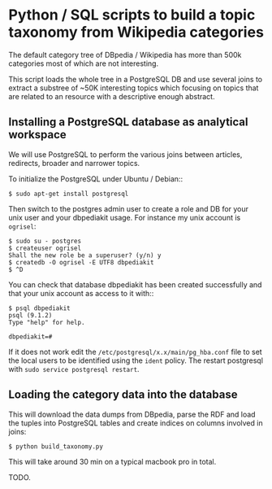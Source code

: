 # Python / SQL scripts to build a topic taxonomy from Wikipedia categories

The default category tree of DBpedia / Wikipedia has more than 500k categories
most of which are not interesting.

This script loads the whole tree in a PostgreSQL DB and use several joins to
extract a substree of ~50K interesting topics which focusing on topics that are
related to an resource with a descriptive enough abstract.


## Installing a PostgreSQL database as analytical workspace

We will use PostgreSQL to perform the various joins between articles,
redirects, broader and narrower topics.

To initialize the PostgreSQL under Ubuntu / Debian::

    $ sudo apt-get install postgresql

Then switch to the postgres admin user to create a role and DB for your unix
user and your dbpediakit usage. For instance my unix account is `ogrisel`:

    $ sudo su - postgres
    $ createuser ogrisel
    Shall the new role be a superuser? (y/n) y
    $ createdb -O ogrisel -E UTF8 dbpediakit
    $ ^D

You can check that database dbpediakit has been created successfully and that
your unix account as access to it with::

    $ psql dbpediakit
    psql (9.1.2)
    Type "help" for help.

    dbpediakit=#

If it does not work edit the `/etc/postgresql/x.x/main/pg_hba.conf` file to set
the local users to be identified using the `ident` policy. The restart
postgresql with `sudo service postgresql restart`.


## Loading the category data into the database

This will download the data dumps from DBpedia, parse the RDF and load the
tuples into PostgreSQL tables and create indices on columns involved in joins:

    $ python build_taxonomy.py

This will take around 30 min on a typical macbook pro in total.

TODO.
